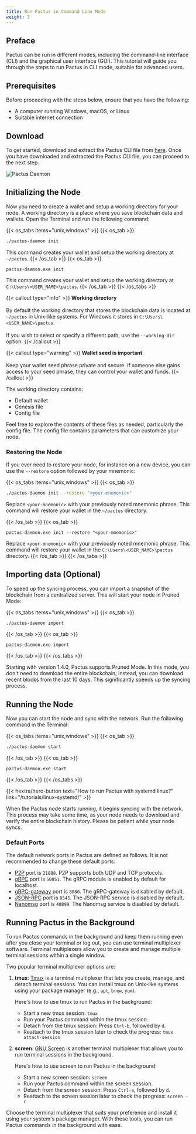```yaml
---
title: Run Pactus in Command Line Mode
weight: 3
---
```


## Preface

Pactus can be run in different modes, including the command-line interface (CLI) and the graphical user interface (GUI).
This tutorial will guide you through the steps to run Pactus in CLI mode, suitable for advanced users.

## Prerequisites

Before proceeding with the steps below, ensure that you have the following:

- A computer running Windows, macOS, or Linux
- Suitable internet connection

## Download

To get started, download and extract the Pactus CLI file from
[here](https://pactus.org/download/#cli).
Once you have downloaded and extracted the Pactus CLI file, you can proceed to the next step.

![Pactus Daemon](/images/pactus-daemon/pactus-daemon.png)

## Initializing the Node

Now you need to create a wallet and setup a working directory for your node.
A working directory is a place where you save blockchain data and wallets.
Open the Terminal and run the following command:

{{< os_tabs items="unix,windows" >}}
  {{< os_tab >}}

```bash
./pactus-daemon init
```

This command creates your wallet and setup the working directory at `~/pactus`.
  {{< /os_tab >}}
  {{< os_tab >}}

```batch
pactus-daemon.exe init
```

This command creates your wallet and setup the working directory at `C:\Users\<USER_NAME>\pactus`.
  {{< /os_tab >}}
{{< /os_tabs >}}

{{< callout type="info" >}}
<b>Working directory</b>
<br><br>
By default the working directory that stores the blockchain data is located at `~/pactus` in Unix-like systems.
For Windows it stores in `C:\Users\<USER_NAME>\pactus`.
<br><br>
If you wish to select or specify a different path, use the `--working-dir` option.
{{< /callout >}}

{{< callout type="warning" >}}
<b>Wallet seed is important</b>
      <br><br>
      Keep your wallet seed phrase private and secure.
      If someone else gains access to your seed phrase, they can control your wallet and funds.
{{< /callout >}}

The working directory contains:

- Default wallet
- Genesis file
- Config file

Feel free to explore the contents of these files as needed, particularly the config file.
The config file contains parameters that can customize your node.

### Restoring the Node

If you ever need to restore your node, for instance on a new device,
you can use the `--restore` option followed by your mnemonic:

{{< os_tabs items="unix,windows" >}}
  {{< os_tab >}}

```bash
./pactus-daemon init --restore "<your-mnemonic>"
```

Replace `<your-mnemonic>` with your previously noted mnemonic phrase.
This command will restore your wallet in the `~/pactus` directory.

  {{< /os_tab >}}
  {{< os_tab >}}

```batch
pactus-daemon.exe init --restore "<your-mnemonic>"
```

Replace `<your-mnemonic>` with your previously noted mnemonic phrase.
This command will restore your wallet in the `C:\Users\<USER_NAME>\pactus` directory.
  {{< /os_tab >}}
{{< /os_tabs >}}

## Importing data (Optional)

To speed up the syncing process,
you can import a snapshot of the blockchain from a centralized server.
This will start your node in Pruned Mode:

{{< os_tabs items="unix,windows" >}}
  {{< os_tab >}}

```bash
./pactus-daemon import
```

  {{< /os_tab >}}
  {{< os_tab >}}

```batch
pactus-daemon.exe import
```

  {{< /os_tab >}}
{{< /os_tabs >}}

Starting with version 1.4.0, Pactus supports Pruned Mode.
In this mode, you don't need to download the entire blockchain;
instead, you can download recent blocks from the last 10 days.
This significantly speeds up the syncing process.

## Running the Node

Now you can start the node and sync with the network. Run the following command in the Terminal:

{{< os_tabs items="unix,windows" >}}
  {{< os_tab >}}

```bash
./pactus-daemon start
```

  {{< /os_tab >}}
  {{< os_tab >}}

```batch
pactus-daemon.exe start
```

  {{< /os_tab >}}
{{< /os_tabs >}}

{{< hextra/hero-button text="How to run Pactus with systemd linux?" link="/tutorials/linux-systemd/" >}}

When the Pactus node starts running, it begins syncing with the network.
This process may take some time, as your node needs to download and verify the entire blockchain history.
Please be patient while your node syncs.

### Default Ports

The default network ports in Pactus are defined as follows.
It is not recommended to change these default ports:

- [P2P](https://libp2p.io/) port is `21888`. P2P supports both UDP and TCP protocols.
- [gRPC](https://grpc.io/) port is `50051`. The gRPC module is enabled by default for localhost.
- [gRPC-gateway](https://grpc-ecosystem.github.io/grpc-gateway/) port is `8080`. The gRPC-gateway is disabled by default.
- [JSON-RPC](https://www.jsonrpc.org/) port is `8545`. The JSON-RPC service is disabled by default.
- [Nanomsg](https://nanomsg.org/) port is `40899`. The Nanomsg service is disabled by default.

## Running Pactus in the Background

To run Pactus commands in the background and keep them running even after you close your terminal or
log out, you can use terminal multiplexer software.
Terminal multiplexers allow you to create and manage multiple terminal sessions within a single window.

Two popular terminal multiplexer options are:

1. **tmux**: [Tmux](https://github.com/tmux/tmux/wiki) is a terminal multiplexer that
   lets you create, manage, and detach terminal sessions.
   You can install tmux on Unix-like systems using your package manager (e.g., `apt`, `brew`, `yum`).

   Here's how to use tmux to run Pactus in the background:

   - Start a new tmux session: `tmux`
   - Run your Pactus command within the tmux session.
   - Detach from the tmux session: Press `Ctrl-b`, followed by `d`.
   - Reattach to the tmux session later to check the progress: `tmux attach-session`

2. **screen**: [GNU Screen](https://www.gnu.org/software/screen/) is another terminal multiplexer that
   allows you to run terminal sessions in the background.

   Here's how to use screen to run Pactus in the background:

   - Start a new screen session: `screen`
   - Run your Pactus command within the screen session.
   - Detach from the screen session: Press `Ctrl-a`, followed by `d`.
   - Reattach to the screen session later to check the progress: `screen -r`

Choose the terminal multiplexer that suits your preference and install it using your system's package manager.
With these tools, you can run Pactus commands in the background with ease.
